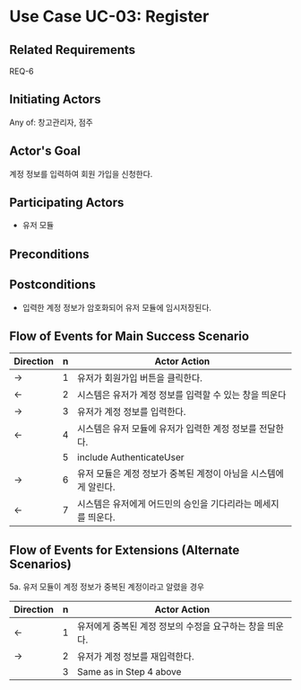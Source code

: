 # Use Case UC-03: Register

## **Related Requirements**

REQ-6

## **Initiating Actors**

Any of: 창고관리자, 점주

## **Actor's Goal**

계정 정보를 입력하여 회원 가입을 신청한다.

## **Participating Actors**

 - 유저 모듈

## **Preconditions**

## **Postconditions**

- 입력한 계정 정보가 암호화되어 유저 모듈에 임시저장된다.

## Flow of Events for Main Success Scenario
| Direction | n    | Actor Action                                                 |
| --------- | ---- | ------------------------------------------------------------ |
| →         | 1    | 유저가 회원가입 버튼을 클릭한다.                             |
| ←         | 2    | 시스템은 유저가 계정 정보를 입력할 수 있는 창을 띄운다       |
| →         | 3    | 유저가 계정 정보를 입력한다.                                 |
| ←         | 4    | 시스템은 유저 모듈에 유저가 입력한 계정 정보를 전달한다.     |
|           | 5    | include AuthenticateUser                                     |
| →         | 6    | 유저 모듈은 계정 정보가 중복된 계정이 아님을 시스템에게 알린다. |
| ←         | 7    | 시스템은 유저에게 어드민의 승인을 기다리라는 메세지를 띄운다. |


## Flow of Events for Extensions (Alternate Scenarios)
5a. 유저 모듈이 계정 정보가 중복된 계정이라고 알렸을 경우

| Direction | n    | Actor Action                                             |
| --------- | ---- | -------------------------------------------------------- |
| ←         | 1    | 유저에게 중복된 계정 정보의 수정을 요구하는 창을 띄운다. |
| →         | 2    | 유저가 계정 정보를 재입력한다.                           |
|           | 3    | Same as in Step 4 above                                  |


